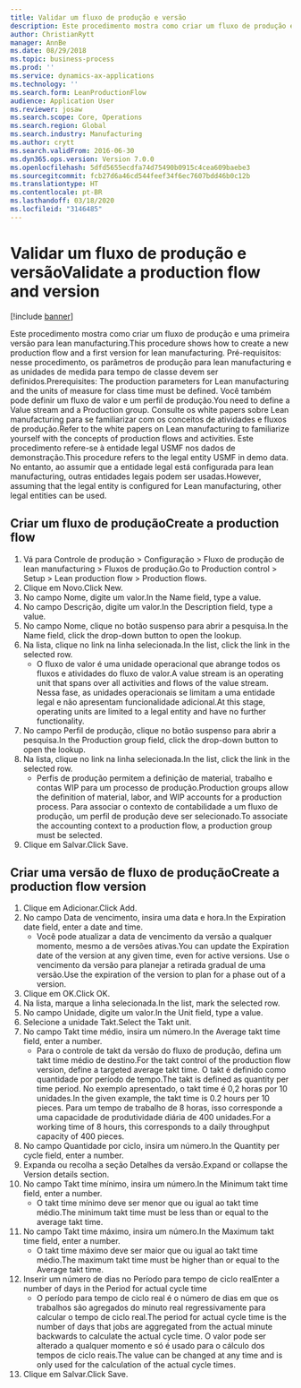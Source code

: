 ```yaml
---
title: Validar um fluxo de produção e versão
description: Este procedimento mostra como criar um fluxo de produção e uma primeira versão para lean manufacturing.
author: ChristianRytt
manager: AnnBe
ms.date: 08/29/2018
ms.topic: business-process
ms.prod: ''
ms.service: dynamics-ax-applications
ms.technology: ''
ms.search.form: LeanProductionFlow
audience: Application User
ms.reviewer: josaw
ms.search.scope: Core, Operations
ms.search.region: Global
ms.search.industry: Manufacturing
ms.author: crytt
ms.search.validFrom: 2016-06-30
ms.dyn365.ops.version: Version 7.0.0
ms.openlocfilehash: 5dfd5655ecdfa74d75490b0915c4cea609baebe3
ms.sourcegitcommit: fcb27d6a46cd544feef34f6ec7607bdd46b0c12b
ms.translationtype: HT
ms.contentlocale: pt-BR
ms.lasthandoff: 03/18/2020
ms.locfileid: "3146485"
---
```

# <a name="validate-a-production-flow-and-version"></a><span data-ttu-id="b6497-103">Validar um fluxo de produção e versão</span><span class="sxs-lookup"><span data-stu-id="b6497-103">Validate a production flow and version</span></span>

[!include [banner](../../includes/banner.md)]

<span data-ttu-id="b6497-104">Este procedimento mostra como criar um fluxo de produção e uma primeira versão para lean manufacturing.</span><span class="sxs-lookup"><span data-stu-id="b6497-104">This procedure shows how to create a new production flow and a first version for lean manufacturing.</span></span> <span data-ttu-id="b6497-105">Pré-requisitos: nesse procedimento, os parâmetros de produção para lean manufacturing e as unidades de medida para tempo de classe devem ser definidos.</span><span class="sxs-lookup"><span data-stu-id="b6497-105">Prerequisites: The production parameters for Lean manufacturing and the units of measure for class time must be defined.</span></span> <span data-ttu-id="b6497-106">Você também pode definir um fluxo de valor e um perfil de produção.</span><span class="sxs-lookup"><span data-stu-id="b6497-106">You need to define a Value stream and a Production group.</span></span> <span data-ttu-id="b6497-107">Consulte os white papers sobre Lean manufacturing para se familiarizar com os conceitos de atividades e fluxos de produção.</span><span class="sxs-lookup"><span data-stu-id="b6497-107">Refer to the white papers on Lean manufacturing to familiarize yourself with the concepts of production flows and activities.</span></span> <span data-ttu-id="b6497-108">Este procedimento refere-se à entidade legal USMF nos dados de demonstração.</span><span class="sxs-lookup"><span data-stu-id="b6497-108">This procedure refers to the legal entity USMF in demo data.</span></span> <span data-ttu-id="b6497-109">No entanto, ao assumir que a entidade legal está configurada para lean manufacturing, outras entidades legais podem ser usadas.</span><span class="sxs-lookup"><span data-stu-id="b6497-109">However, assuming that the legal entity is configured for Lean manufacturing, other legal entities can be used.</span></span>


## <a name="create-a-production-flow"></a><span data-ttu-id="b6497-110">Criar um fluxo de produção</span><span class="sxs-lookup"><span data-stu-id="b6497-110">Create a production flow</span></span>
1. <span data-ttu-id="b6497-111">Vá para Controle de produção > Configuração > Fluxo de produção de lean manufacturing > Fluxos de produção.</span><span class="sxs-lookup"><span data-stu-id="b6497-111">Go to Production control > Setup > Lean production flow > Production flows.</span></span>
2. <span data-ttu-id="b6497-112">Clique em Novo.</span><span class="sxs-lookup"><span data-stu-id="b6497-112">Click New.</span></span>
3. <span data-ttu-id="b6497-113">No campo Nome, digite um valor.</span><span class="sxs-lookup"><span data-stu-id="b6497-113">In the Name field, type a value.</span></span>
4. <span data-ttu-id="b6497-114">No campo Descrição, digite um valor.</span><span class="sxs-lookup"><span data-stu-id="b6497-114">In the Description field, type a value.</span></span>
5. <span data-ttu-id="b6497-115">No campo Nome, clique no botão suspenso para abrir a pesquisa.</span><span class="sxs-lookup"><span data-stu-id="b6497-115">In the Name field, click the drop-down button to open the lookup.</span></span>
6. <span data-ttu-id="b6497-116">Na lista, clique no link na linha selecionada.</span><span class="sxs-lookup"><span data-stu-id="b6497-116">In the list, click the link in the selected row.</span></span>
    * <span data-ttu-id="b6497-117">O fluxo de valor é uma unidade operacional que abrange todos os fluxos e atividades do fluxo de valor.</span><span class="sxs-lookup"><span data-stu-id="b6497-117">A value stream is an operating unit that spans over all activities and flows of the value stream.</span></span>   <span data-ttu-id="b6497-118">Nessa fase, as unidades operacionais se limitam a uma entidade legal e não apresentam funcionalidade adicional.</span><span class="sxs-lookup"><span data-stu-id="b6497-118">At this stage, operating units are limited to a legal entity and have no further functionality.</span></span>  
7. <span data-ttu-id="b6497-119">No campo Perfil de produção, clique no botão suspenso para abrir a pesquisa.</span><span class="sxs-lookup"><span data-stu-id="b6497-119">In the Production group field, click the drop-down button to open the lookup.</span></span>
8. <span data-ttu-id="b6497-120">Na lista, clique no link na linha selecionada.</span><span class="sxs-lookup"><span data-stu-id="b6497-120">In the list, click the link in the selected row.</span></span>
    * <span data-ttu-id="b6497-121">Perfis de produção permitem a definição de material, trabalho e contas WIP para um processo de produção.</span><span class="sxs-lookup"><span data-stu-id="b6497-121">Production groups allow the definition of material, labor, and WIP accounts for a production process.</span></span> <span data-ttu-id="b6497-122">Para associar o contexto de contabilidade a um fluxo de produção, um perfil de produção deve ser selecionado.</span><span class="sxs-lookup"><span data-stu-id="b6497-122">To associate the accounting context to a production flow, a production group must be selected.</span></span>  
9. <span data-ttu-id="b6497-123">Clique em Salvar.</span><span class="sxs-lookup"><span data-stu-id="b6497-123">Click Save.</span></span>

## <a name="create-a-production-flow-version"></a><span data-ttu-id="b6497-124">Criar uma versão de fluxo de produção</span><span class="sxs-lookup"><span data-stu-id="b6497-124">Create a production flow version</span></span>
1. <span data-ttu-id="b6497-125">Clique em Adicionar.</span><span class="sxs-lookup"><span data-stu-id="b6497-125">Click Add.</span></span>
2. <span data-ttu-id="b6497-126">No campo Data de vencimento, insira uma data e hora.</span><span class="sxs-lookup"><span data-stu-id="b6497-126">In the Expiration date field, enter a date and time.</span></span>
    * <span data-ttu-id="b6497-127">Você pode atualizar a data de vencimento da versão a qualquer momento, mesmo a de versões ativas.</span><span class="sxs-lookup"><span data-stu-id="b6497-127">You can update the Expiration date of the version at any given time, even for active versions.</span></span> <span data-ttu-id="b6497-128">Use o vencimento da versão para planejar a retirada gradual de uma versão.</span><span class="sxs-lookup"><span data-stu-id="b6497-128">Use the expiration of the version to plan for a phase out of a version.</span></span>  
3. <span data-ttu-id="b6497-129">Clique em OK.</span><span class="sxs-lookup"><span data-stu-id="b6497-129">Click OK.</span></span>
4. <span data-ttu-id="b6497-130">Na lista, marque a linha selecionada.</span><span class="sxs-lookup"><span data-stu-id="b6497-130">In the list, mark the selected row.</span></span>
5. <span data-ttu-id="b6497-131">No campo Unidade, digite um valor.</span><span class="sxs-lookup"><span data-stu-id="b6497-131">In the Unit field, type a value.</span></span>
6. <span data-ttu-id="b6497-132">Selecione a unidade Takt.</span><span class="sxs-lookup"><span data-stu-id="b6497-132">Select the Takt unit.</span></span>
7. <span data-ttu-id="b6497-133">No campo Takt time médio, insira um número.</span><span class="sxs-lookup"><span data-stu-id="b6497-133">In the Average takt time field, enter a number.</span></span>
    * <span data-ttu-id="b6497-134">Para o controle de takt da versão do fluxo de produção, defina um takt time médio de destino.</span><span class="sxs-lookup"><span data-stu-id="b6497-134">For the takt control of the production flow version, define a targeted average takt time.</span></span>   <span data-ttu-id="b6497-135">O takt é definido como quantidade por período de tempo.</span><span class="sxs-lookup"><span data-stu-id="b6497-135">The takt is defined as quantity  per time period.</span></span>  <span data-ttu-id="b6497-136">No exemplo apresentado, o takt time é 0,2 horas por 10 unidades.</span><span class="sxs-lookup"><span data-stu-id="b6497-136">In the given example, the takt time is 0.2 hours per 10 pieces.</span></span> <span data-ttu-id="b6497-137">Para um tempo de trabalho de 8 horas, isso corresponde a uma capacidade de produtividade diária de 400 unidades.</span><span class="sxs-lookup"><span data-stu-id="b6497-137">For a working time of 8 hours, this corresponds to a daily throughput capacity of 400 pieces.</span></span>  
8. <span data-ttu-id="b6497-138">No campo Quantidade por ciclo, insira um número.</span><span class="sxs-lookup"><span data-stu-id="b6497-138">In the Quantity per cycle field, enter a number.</span></span>
9. <span data-ttu-id="b6497-139">Expanda ou recolha a seção Detalhes da versão.</span><span class="sxs-lookup"><span data-stu-id="b6497-139">Expand or collapse the Version details section.</span></span>
10. <span data-ttu-id="b6497-140">No campo Takt time mínimo, insira um número.</span><span class="sxs-lookup"><span data-stu-id="b6497-140">In the Minimum takt time field, enter a number.</span></span>
    * <span data-ttu-id="b6497-141">O takt time mínimo deve ser menor que ou igual ao takt time médio.</span><span class="sxs-lookup"><span data-stu-id="b6497-141">The minimum takt time must be less than or equal to the average takt time.</span></span>  
11. <span data-ttu-id="b6497-142">No campo Takt time máximo, insira um número.</span><span class="sxs-lookup"><span data-stu-id="b6497-142">In the Maximum takt time field, enter a number.</span></span>
    * <span data-ttu-id="b6497-143">O takt time máximo deve ser maior que ou igual ao takt time médio.</span><span class="sxs-lookup"><span data-stu-id="b6497-143">The maximum takt time must be higher than or equal to the Average takt time.</span></span>  
12. <span data-ttu-id="b6497-144">Inserir um número de dias no Período para tempo de ciclo real</span><span class="sxs-lookup"><span data-stu-id="b6497-144">Enter a number of days in the Period for actual cycle time</span></span>
    * <span data-ttu-id="b6497-145">O período para tempo de ciclo real é o número de dias em que os trabalhos são agregados do minuto real regressivamente para calcular o tempo de ciclo real.</span><span class="sxs-lookup"><span data-stu-id="b6497-145">The period for actual cycle time is the number of days that jobs are aggregated from the actual minute backwards to calculate the actual cycle time.</span></span> <span data-ttu-id="b6497-146">O valor pode ser alterado a qualquer momento e só é usado para o cálculo dos tempos de ciclo reais.</span><span class="sxs-lookup"><span data-stu-id="b6497-146">The value can be changed at any time and is only used for the calculation of the actual cycle times.</span></span>  
13. <span data-ttu-id="b6497-147">Clique em Salvar.</span><span class="sxs-lookup"><span data-stu-id="b6497-147">Click Save.</span></span>

